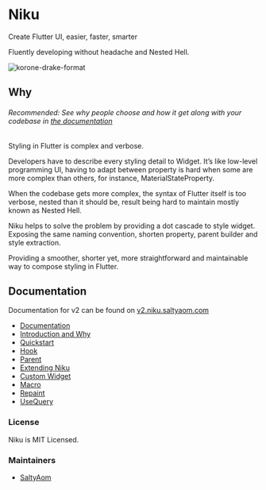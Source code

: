 # Niku
Create Flutter UI, easier, faster, smarter

Fluently developing without headache and Nested Hell.

![korone-drake-format](https://user-images.githubusercontent.com/35027979/153739208-a80d8ccb-84c3-4cc7-a707-3af270a4a9f2.jpeg)

## Why
###### Recommended: See why people choose and how it get along with your codebase in [the documentation](https://v2.saltyaom.com)

Styling in Flutter is complex and verbose.

Developers have to describe every styling detail to Widget.
It’s like low-level programming UI, having to adapt between property is hard when some are more complex than others, for instance, MaterialStateProperty.

When the codebase gets more complex, the syntax of Flutter itself is too verbose, nested than it should be, result being hard to maintain mostly known as Nested Hell.

Niku helps to solve the problem by providing a dot cascade to style widget.
Exposing the same naming convention, shorten property, parent builder and style extraction.

Providing a smoother, shorter yet, more straightforward and maintainable way to compose styling in Flutter.

## Documentation
Documentation for v2 can be found on [v2.niku.saltyaom.com](https://v2.niku.saltyaom.com)

- [Documentation](https://v2.niku.saltyaom.com)
- [Introduction and Why](https://v2.niku.saltyaom.com/docs)
- [Quickstart](https://v2.niku.saltyaom.com/docs/quickstart)
- [Hook](https://v2.niku.saltyaom.com/docs/hook)
- [Parent](https://v2.niku.saltyaom.com/docs/parent)
- [Extending Niku](https://v2.niku.saltyaom.com/docs/extending-niku)
- [Custom Widget](https://v2.niku.saltyaom.com/docs/custom-widget)
- [Macro](https://v2.niku.saltyaom.com/docs/macro)
- [Repaint](https://v2.niku.saltyaom.com/docs/repaint)
- [UseQuery](https://v2.niku.saltyaom.com/docs/use-query)

### License
Niku is MIT Licensed.

### Maintainers
- [SaltyAom](https://github.com/saltyaom)
